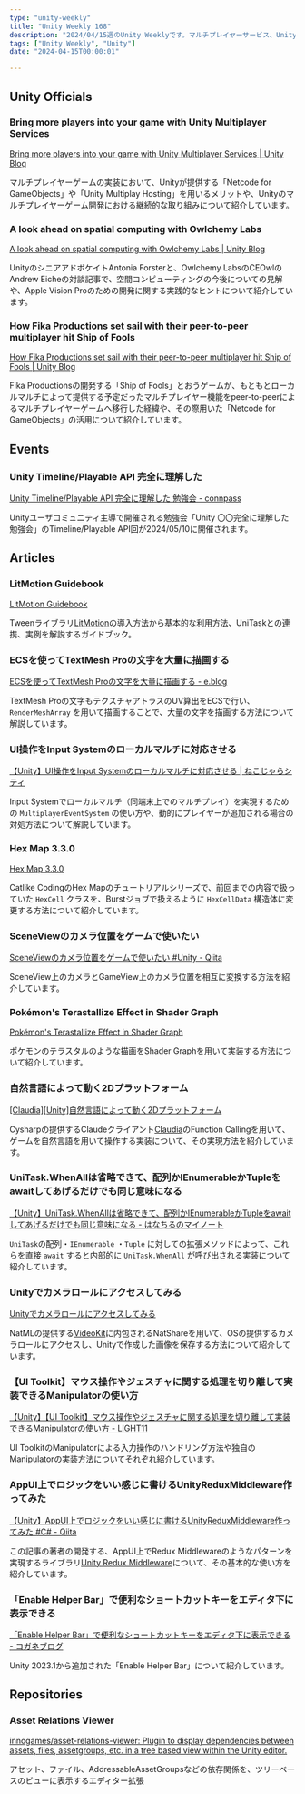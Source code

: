 ```yaml
---
type: "unity-weekly"
title: "Unity Weekly 168"
description: "2024/04/15週のUnity Weeklyです。マルチプレイヤーサービス、Unity Timeline/Playable API 完全に理解した 勉強会などについて取り上げています。"
tags: ["Unity Weekly", "Unity"]
date: "2024-04-15T00:00:01"

---
```


## Unity Officials

### Bring more players into your game with Unity Multiplayer Services 

[Bring more players into your game with Unity Multiplayer Services | Unity Blog](https://blog.unity.com/engine-platform/more-players-unity-multiplayer-services)

マルチプレイヤーゲームの実装において、Unityが提供する「Netcode for GameObjects」や「Unity Multiplay Hosting」を用いるメリットや、Unityのマルチプレイヤーゲーム開発における継続的な取り組みについて紹介しています。

### A look ahead on spatial computing with Owlchemy Labs

[A look ahead on spatial computing with Owlchemy Labs | Unity Blog](https://blog.unity.com/engine-platform/spatial-computing-with-owlchemy-labs)

UnityのシニアアドボケイトAntonia Forsterと、Owlchemy LabsのCEOwlのAndrew Eicheの対談記事で、空間コンピューティングの今後についての見解や、Apple Vision Proのための開発に関する実践的なヒントについて紹介しています。

### How Fika Productions set sail with their peer-to-peer multiplayer hit Ship of Fools

[How Fika Productions set sail with their peer-to-peer multiplayer hit Ship of Fools | Unity Blog](https://blog.unity.com/games/couch-co-op-multiplayer-ship-of-fools)

Fika Productionsの開発する「Ship of Fools」とおうゲームが、もともとローカルマルチによって提供する予定だったマルチプレイヤー機能をpeer-to-peerによるマルチプレイヤーゲームへ移行した経緯や、その際用いた「Netcode for GameObjects」の活用について紹介しています。

## Events

### Unity Timeline/Playable API 完全に理解した

[Unity Timeline/Playable API 完全に理解した 勉強会 - connpass](https://unity-fully-understood.connpass.com/event/315521/)

Unityユーザコミュニティ主導で開催される勉強会「Unity 〇〇完全に理解した勉強会」のTimeline/Playable API回が2024/05/10に開催されます。

## Articles

### LitMotion Guidebook

[LitMotion Guidebook](https://zenn.dev/qemel/books/cd6dc0aec66b61)

Tweenライブラリ[LitMotion](https://github.com/AnnulusGames/LitMotion)の導入方法から基本的な利用方法、UniTaskとの連携、実例を解説するガイドブック。

### ECSを使ってTextMesh Proの文字を大量に描画する

[ECSを使ってTextMesh Proの文字を大量に描画する - e.blog](https://edom18.hateblo.jp/entry/2024/04/13/105655)

TextMesh Proの文字もテクスチャアトラスのUV算出をECSで行い、`RenderMeshArray` を用いて描画することで、大量の文字を描画する方法について解説しています。

### UI操作をInput Systemのローカルマルチに対応させる

[【Unity】UI操作をInput Systemのローカルマルチに対応させる | ねこじゃらシティ](https://nekojara.city/unity-input-system-local-multiplayer-ui)

Input Systemでローカルマルチ（同端末上でのマルチプレイ）を実現するための `MultiplayerEventSystem` の使い方や、動的にプレイヤーが追加される場合の対処方法について解説しています。

### Hex Map 3.3.0

[Hex Map 3.3.0](https://catlikecoding.com/unity/hex-map/3-3-0/)

Catlike CodingのHex Mapのチュートリアルシリーズで、前回までの内容で扱っていた `HexCell` クラスを、Burstジョブで扱えるように `HexCellData` 構造体に変更する方法について紹介しています。

### SceneViewのカメラ位置をゲームで使いたい

[SceneViewのカメラ位置をゲームで使いたい #Unity - Qiita](https://qiita.com/MARQUE/items/c41af003b9300f05e781)

SceneView上のカメラとGameView上のカメラ位置を相互に変換する方法を紹介しています。

### Pokémon's Terastallize Effect in Shader Graph

[Pokémon's Terastallize Effect in Shader Graph](https://danielilett.com/2024-04-10-tut7-10-terastal-effect/)

ポケモンのテラスタルのような描画をShader Graphを用いて実装する方法について紹介しています。

### 自然言語によって動く2Dプラットフォーム

[[Claudia][Unity]自然言語によって動く2Dプラットフォーム](https://zenn.dev/hiropoko/articles/c40bb984bf3c9a)

Cysharpの提供するClaudeクライアント[Claudia](https://github.com/Cysharp/Claudia)のFunction Callingを用いて、ゲームを自然言語を用いて操作する実装について、その実現方法を紹介しています。

### UniTask.WhenAllは省略できて、配列かIEnumerableかTupleをawaitしてあげるだけでも同じ意味になる

[【Unity】UniTask.WhenAllは省略できて、配列かIEnumerableかTupleをawaitしてあげるだけでも同じ意味になる - はなちるのマイノート](https://www.hanachiru-blog.com/entry/2024/04/08/120000)

`UniTask`の配列・`IEnumerable` ・`Tuple` に対しての拡張メソッドによって、これらを直接 `await` すると内部的に `UniTask.WhenAll` が呼び出される実装について紹介しています。

### Unityでカメラロールにアクセスしてみる

[Unityでカメラロールにアクセスしてみる](https://zenn.dev/matsuataru/articles/videokit-share)

NatMLの提供する[VideoKit](https://github.com/natmlx/videokit)に内包されるNatShareを用いて、OSの提供するカメラロールにアクセスし、Unityで作成した画像を保存する方法について紹介しています。

### 【UI Toolkit】マウス操作やジェスチャに関する処理を切り離して実装できるManipulatorの使い方

[【Unity】【UI Toolkit】マウス操作やジェスチャに関する処理を切り離して実装できるManipulatorの使い方 - LIGHT11](https://light11.hatenadiary.com/entry/2024/04/11/191057)

UI ToolkitのManipulatorによる入力操作のハンドリング方法や独自のManipulatorの実装方法についてそれぞれ紹介しています。

### AppUI上でロジックをいい感じに書けるUnityReduxMiddleware作ってみた

[【Unity】AppUI上でロジックをいい感じに書けるUnityReduxMiddleware作ってみた #C# - Qiita](https://qiita.com/garume/items/2a6678005574a721699a)

この記事の著者の開発する、AppUI上でRedux Middlewareのようなパターンを実現するライブラリ[Unity Redux Middleware](https://github.com/Garume/Unity-Redux-Middleware)について、その基本的な使い方を紹介しています。

### 「Enable Helper Bar」で便利なショートカットキーをエディタ下に表示できる

[「Enable Helper Bar」で便利なショートカットキーをエディタ下に表示できる - コガネブログ](https://baba-s.hatenablog.com/entry/2024/04/09/080000)

Unity 2023.1から追加された「Enable Helper Bar」について紹介しています。

## Repositories

### Asset Relations Viewer

[innogames/asset-relations-viewer: Plugin to display dependencies between assets, files, assetgroups, etc. in a tree based view within the Unity editor.](https://github.com/innogames/asset-relations-viewer)

アセット、ファイル、AddressableAssetGroupsなどの依存関係を、ツリーベースのビューに表示するエディター拡張
